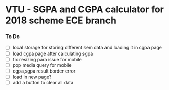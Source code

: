 # VTU - SGPA and CGPA calculator for 2018 scheme ECE branch

### To Do

- [ ] local storage for storing different sem data and loading it in cgpa page
- [ ] load cgpa page after calculating sgpa
- [ ] fix resizing para issue for mobile
- [ ] pop media query for mobile
- [ ] cgpa,sgpa result border error
- [ ] load in new page?
- [ ] add a button to clear all data